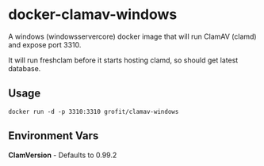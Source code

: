 # docker-clamav-windows

A windows (windowsservercore) docker image that will run ClamAV (clamd) and expose port 3310.

It will run freshclam before it starts hosting clamd, so should get latest database.

## Usage

```
docker run -d -p 3310:3310 grofit/clamav-windows
```
    
## Environment Vars

**ClamVersion** - Defaults to 0.99.2